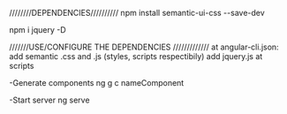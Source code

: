 ////////DEPENDENCIES//////////
npm install semantic-ui-css --save-dev

npm i jquery -D



///////USE/CONFIGURE THE DEPENDENCIES /////////////
at angular-cli.json:    
        add semantic .css and .js  (styles, scripts respectibily)
        add jquery.js at scripts


-Generate components
ng g c nameComponent


-Start server
ng serve
